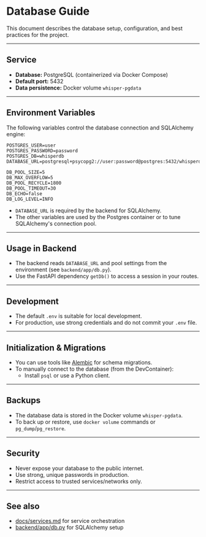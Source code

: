 # Database Guide

This document describes the database setup, configuration, and best practices for the project.

---

## Service

- **Database:** PostgreSQL (containerized via Docker Compose)
- **Default port:** 5432
- **Data persistence:** Docker volume `whisper-pgdata`

---

## Environment Variables

The following variables control the database connection and SQLAlchemy engine:

```
POSTGRES_USER=user
POSTGRES_PASSWORD=password
POSTGRES_DB=whisperdb
DATABASE_URL=postgresql+psycopg2://user:password@postgres:5432/whisperdb

DB_POOL_SIZE=5
DB_MAX_OVERFLOW=5
DB_POOL_RECYCLE=1800
DB_POOL_TIMEOUT=30
DB_ECHO=false
DB_LOG_LEVEL=INFO
```

- `DATABASE_URL` is required by the backend for SQLAlchemy.
- The other variables are used by the Postgres container or to tune SQLAlchemy's connection pool.

---

## Usage in Backend

- The backend reads `DATABASE_URL` and pool settings from the environment (see `backend/app/db.py`).
- Use the FastAPI dependency `getDb()` to access a session in your routes.

---

## Development

- The default `.env` is suitable for local development.
- For production, use strong credentials and do not commit your `.env` file.

---

## Initialization & Migrations

- You can use tools like [Alembic](https://alembic.sqlalchemy.org/) for schema migrations.
- To manually connect to the database (from the DevContainer):
  - Install `psql` or use a Python client.

---

## Backups

- The database data is stored in the Docker volume `whisper-pgdata`.
- To back up or restore, use `docker volume` commands or `pg_dump`/`pg_restore`.

---

## Security

- Never expose your database to the public internet.
- Use strong, unique passwords in production.
- Restrict access to trusted services/networks only.

---

## See also

- [docs/services.md](services.md) for service orchestration
- [backend/app/db.py](../backend/app/db.py) for SQLAlchemy setup
